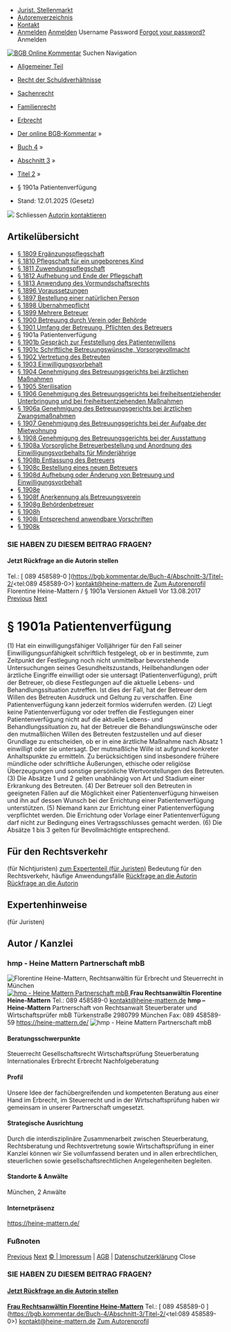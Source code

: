   * [Jurist. Stellenmarkt](https://bgb.kommentar.de/Buch-4/Abschnitt-3/Titel-2/</job-board> "Jurist. Stellenmarkt")
  * [Autorenverzeichnis](https://bgb.kommentar.de/Buch-4/Abschnitt-3/Titel-2/</Autorenverzeichnis> "Autorenverzeichnis")
  * [Kontakt](https://bgb.kommentar.de/Buch-4/Abschnitt-3/Titel-2/</Kontakt>)
  * [Anmelden](https://bgb.kommentar.de/Buch-4/Abschnitt-3/Titel-2/<#login> "show login form") [Anmelden](https://bgb.kommentar.de/Buch-4/Abschnitt-3/Titel-2/<#> "hide login form") Username Password
[Forgot your password?](https://bgb.kommentar.de/Buch-4/Abschnitt-3/Titel-2/</user/forgotpassword>) Anmelden 


[![BGB Online Kommentar](https://bgb.kommentar.de/extension/bgb/design/bgb/images/logo.png)](https://bgb.kommentar.de/Buch-4/Abschnitt-3/Titel-2/</> "BGB Online Kommentar")
Suchen
Navigation
  * [Allgemeiner Teil](https://bgb.kommentar.de/Buch-4/Abschnitt-3/Titel-2/</Buch-1>)
  * [Recht der Schuldverhältnisse](https://bgb.kommentar.de/Buch-4/Abschnitt-3/Titel-2/</Buch-2>)
  * [Sachenrecht](https://bgb.kommentar.de/Buch-4/Abschnitt-3/Titel-2/</Buch-3>)
  * [Familienrecht](https://bgb.kommentar.de/Buch-4/Abschnitt-3/Titel-2/</Buch-4>)
  * [Erbrecht](https://bgb.kommentar.de/Buch-4/Abschnitt-3/Titel-2/</Buch-5>)


  * [Der online BGB-Kommentar](https://bgb.kommentar.de/Buch-4/Abschnitt-3/Titel-2/</>) »
  * [Buch 4](https://bgb.kommentar.de/Buch-4/Abschnitt-3/Titel-2/</Buch-4>) »
  * [Abschnitt 3](https://bgb.kommentar.de/Buch-4/Abschnitt-3/Titel-2/</Buch-4/Abschnitt-3>) »
  * [Titel 2](https://bgb.kommentar.de/Buch-4/Abschnitt-3/Titel-2/</Buch-4/Abschnitt-3/Titel-2>) »
  * § 1901a Patientenverfügung 
  * Stand: 12.01.2025 (Gesetz) 


![](https://vg01.met.vgwort.de/na/1c9909529ead4f509072c06d9081a7d5)
Schliessen 
[ Autorin kontaktieren ](https://bgb.kommentar.de/Buch-4/Abschnitt-3/Titel-2/<#autorKanzlei28123>)
## Artikelübersicht
  * [ § 1809 Ergänzungspflegschaft ](https://bgb.kommentar.de/Buch-4/Abschnitt-3/Titel-2/</Buch-4/Abschnitt-3/Titel-2/Ergaenzungspflegschaft>)
  * [ § 1810 Pflegschaft für ein ungeborenes Kind ](https://bgb.kommentar.de/Buch-4/Abschnitt-3/Titel-2/</Buch-4/Abschnitt-3/Titel-2/Pflegschaft-fuer-ein-ungeborenes-Kind>)
  * [ § 1811 Zuwendungspflegschaft ](https://bgb.kommentar.de/Buch-4/Abschnitt-3/Titel-2/</Buch-4/Abschnitt-3/Titel-2/Zuwendungspflegschaft>)
  * [ § 1812 Aufhebung und Ende der Pflegschaft ](https://bgb.kommentar.de/Buch-4/Abschnitt-3/Titel-2/</Buch-4/Abschnitt-3/Titel-2/Aufhebung-und-Ende-der-Pflegschaft>)
  * [ § 1813 Anwendung des Vormundschaftsrechts ](https://bgb.kommentar.de/Buch-4/Abschnitt-3/Titel-2/</Buch-4/Abschnitt-3/Titel-2/Anwendung-des-Vormundschaftsrechts>)
  * [ § 1896 Voraussetzungen ](https://bgb.kommentar.de/Buch-4/Abschnitt-3/Titel-2/</Buch-4/Abschnitt-3/Titel-2/Voraussetzungen>)
  * [ § 1897 Bestellung einer natürlichen Person ](https://bgb.kommentar.de/Buch-4/Abschnitt-3/Titel-2/</Buch-4/Abschnitt-3/Titel-2/Bestellung-einer-natuerlichen-Person>)
  * [ § 1898 Übernahmepflicht ](https://bgb.kommentar.de/Buch-4/Abschnitt-3/Titel-2/</Buch-4/Abschnitt-3/Titel-2/Uebernahmepflicht>)
  * [ § 1899 Mehrere Betreuer ](https://bgb.kommentar.de/Buch-4/Abschnitt-3/Titel-2/</Buch-4/Abschnitt-3/Titel-2/Mehrere-Betreuer>)
  * [ § 1900 Betreuung durch Verein oder Behörde ](https://bgb.kommentar.de/Buch-4/Abschnitt-3/Titel-2/</Buch-4/Abschnitt-3/Titel-2/Betreuung-durch-Verein-oder-Behoerde>)
  * [ § 1901 Umfang der Betreuung, Pflichten des Betreuers ](https://bgb.kommentar.de/Buch-4/Abschnitt-3/Titel-2/</Buch-4/Abschnitt-3/Titel-2/Umfang-der-Betreuung-Pflichten-des-Betreuers>)
  * § 1901a Patientenverfügung 
  * [ § 1901b Gespräch zur Feststellung des Patientenwillens ](https://bgb.kommentar.de/Buch-4/Abschnitt-3/Titel-2/</Buch-4/Abschnitt-3/Titel-2/Gespraech-zur-Feststellung-des-Patientenwillens>)
  * [ § 1901c Schriftliche Betreuungswünsche, Vorsorgevollmacht ](https://bgb.kommentar.de/Buch-4/Abschnitt-3/Titel-2/</Buch-4/Abschnitt-3/Titel-2/Schriftliche-Betreuungswuensche-Vorsorgevollmacht>)
  * [ § 1902 Vertretung des Betreuten ](https://bgb.kommentar.de/Buch-4/Abschnitt-3/Titel-2/</Buch-4/Abschnitt-3/Titel-2/Vertretung-des-Betreuten>)
  * [ § 1903 Einwilligungsvorbehalt ](https://bgb.kommentar.de/Buch-4/Abschnitt-3/Titel-2/</Buch-4/Abschnitt-3/Titel-2/Einwilligungsvorbehalt>)
  * [ § 1904 Genehmigung des Betreuungsgerichts bei ärztlichen Maßnahmen ](https://bgb.kommentar.de/Buch-4/Abschnitt-3/Titel-2/</Buch-4/Abschnitt-3/Titel-2/Genehmigung-des-Betreuungsgerichts-bei-aerztlichen-Massnahmen>)
  * [ § 1905 Sterilisation ](https://bgb.kommentar.de/Buch-4/Abschnitt-3/Titel-2/</Buch-4/Abschnitt-3/Titel-2/Sterilisation>)
  * [ § 1906 Genehmigung des Betreuungsgerichts bei freiheitsentziehender Unterbringung und bei freiheitsentziehenden Maßnahmen ](https://bgb.kommentar.de/Buch-4/Abschnitt-3/Titel-2/</Buch-4/Abschnitt-3/Titel-2/Genehmigung-des-Betreuungsgerichts-bei-freiheitsentziehender-Unterbringung-und-bei-freiheitsentziehenden-Massnahmen>)
  * [ § 1906a Genehmigung des Betreuungsgerichts bei ärztlichen Zwangsmaßnahmen ](https://bgb.kommentar.de/Buch-4/Abschnitt-3/Titel-2/</Buch-4/Abschnitt-3/Titel-2/Genehmigung-des-Betreuungsgerichts-bei-aerztlichen-Zwangsmassnahmen>)
  * [ § 1907 Genehmigung des Betreuungsgerichts bei der Aufgabe der Mietwohnung ](https://bgb.kommentar.de/Buch-4/Abschnitt-3/Titel-2/</Buch-4/Abschnitt-3/Titel-2/Genehmigung-des-Betreuungsgerichts-bei-der-Aufgabe-der-Mietwohnung>)
  * [ § 1908 Genehmigung des Betreuungsgerichts bei der Ausstattung ](https://bgb.kommentar.de/Buch-4/Abschnitt-3/Titel-2/</Buch-4/Abschnitt-3/Titel-2/Genehmigung-des-Betreuungsgerichts-bei-der-Ausstattung>)
  * [ § 1908a Vorsorgliche Betreuerbestellung und Anordnung des Einwilligungsvorbehalts für Minderjährige ](https://bgb.kommentar.de/Buch-4/Abschnitt-3/Titel-2/</Buch-4/Abschnitt-3/Titel-2/Vorsorgliche-Betreuerbestellung-und-Anordnung-des-Einwilligungsvorbehalts-fuer-Minderjaehrige>)
  * [ § 1908b Entlassung des Betreuers ](https://bgb.kommentar.de/Buch-4/Abschnitt-3/Titel-2/</Buch-4/Abschnitt-3/Titel-2/Entlassung-des-Betreuers>)
  * [ § 1908c Bestellung eines neuen Betreuers ](https://bgb.kommentar.de/Buch-4/Abschnitt-3/Titel-2/</Buch-4/Abschnitt-3/Titel-2/Bestellung-eines-neuen-Betreuers>)
  * [ § 1908d Aufhebung oder Änderung von Betreuung und Einwilligungsvorbehalt ](https://bgb.kommentar.de/Buch-4/Abschnitt-3/Titel-2/</Buch-4/Abschnitt-3/Titel-2/Aufhebung-oder-Aenderung-von-Betreuung-und-Einwilligungsvorbehalt>)
  * [ § 1908e ](https://bgb.kommentar.de/Buch-4/Abschnitt-3/Titel-2/</Buch-4/Abschnitt-3/Titel-2/node_2322>)
  * [ § 1908f Anerkennung als Betreuungsverein ](https://bgb.kommentar.de/Buch-4/Abschnitt-3/Titel-2/</Buch-4/Abschnitt-3/Titel-2/Anerkennung-als-Betreuungsverein>)
  * [ § 1908g Behördenbetreuer ](https://bgb.kommentar.de/Buch-4/Abschnitt-3/Titel-2/</Buch-4/Abschnitt-3/Titel-2/Behoerdenbetreuer>)
  * [ § 1908h ](https://bgb.kommentar.de/Buch-4/Abschnitt-3/Titel-2/</Buch-4/Abschnitt-3/Titel-2/node_2325>)
  * [ § 1908i Entsprechend anwendbare Vorschriften ](https://bgb.kommentar.de/Buch-4/Abschnitt-3/Titel-2/</Buch-4/Abschnitt-3/Titel-2/Entsprechend-anwendbare-Vorschriften>)
  * [ § 1908k ](https://bgb.kommentar.de/Buch-4/Abschnitt-3/Titel-2/</Buch-4/Abschnitt-3/Titel-2/node_2327>)


### SIE HABEN ZU DIESEM BEITRAG FRAGEN?
####  Jetzt Rückfrage an die Autorin stellen 
Tel.: [ 089 458589-0 ](https://bgb.kommentar.de/Buch-4/Abschnitt-3/Titel-2/<tel:089 458589-0>) kontakt@heine-mattern.de [Zum Autorenprofil](https://bgb.kommentar.de/Buch-4/Abschnitt-3/Titel-2/<#autorKanzlei28123>)
Florentine Heine-Mattern / § 1901a 
Versionen  Aktuell Vor 13.08.2017
[Previous](https://bgb.kommentar.de/Buch-4/Abschnitt-3/Titel-2/</Buch-4/Abschnitt-3/Titel-2/Umfang-der-Betreuung-Pflichten-des-Betreuers> "§ 1901 Umfang der Betreuung, Pflichten des Betreuers") [Next](https://bgb.kommentar.de/Buch-4/Abschnitt-3/Titel-2/</Buch-4/Abschnitt-3/Titel-2/Gespraech-zur-Feststellung-des-Patientenwillens> "§ 1901b Gespräch zur Feststellung des Patientenwillens")
# § 1901a Patientenverfügung
(1) Hat ein einwilligungsfähiger Volljähriger für den Fall seiner Einwilligungsunfähigkeit schriftlich festgelegt, ob er in bestimmte, zum Zeitpunkt der Festlegung noch nicht unmittelbar bevorstehende Untersuchungen seines Gesundheitszustands, Heilbehandlungen oder ärztliche Eingriffe einwilligt oder sie untersagt (Patientenverfügung), prüft der Betreuer, ob diese Festlegungen auf die aktuelle Lebens- und Behandlungssituation zutreffen. Ist dies der Fall, hat der Betreuer dem Willen des Betreuten Ausdruck und Geltung zu verschaffen. Eine Patientenverfügung kann jederzeit formlos widerrufen werden.
(2) Liegt keine Patientenverfügung vor oder treffen die Festlegungen einer Patientenverfügung nicht auf die aktuelle Lebens- und Behandlungssituation zu, hat der Betreuer die Behandlungswünsche oder den mutmaßlichen Willen des Betreuten festzustellen und auf dieser Grundlage zu entscheiden, ob er in eine ärztliche Maßnahme nach Absatz 1 einwilligt oder sie untersagt. Der mutmaßliche Wille ist aufgrund konkreter Anhaltspunkte zu ermitteln. Zu berücksichtigen sind insbesondere frühere mündliche oder schriftliche Äußerungen, ethische oder religiöse Überzeugungen und sonstige persönliche Wertvorstellungen des Betreuten.
(3) Die Absätze 1 und 2 gelten unabhängig von Art und Stadium einer Erkrankung des Betreuten.
(4) Der Betreuer soll den Betreuten in geeigneten Fällen auf die Möglichkeit einer Patientenverfügung hinweisen und ihn auf dessen Wunsch bei der Errichtung einer Patientenverfügung unterstützen.
(5) Niemand kann zur Errichtung einer Patientenverfügung verpflichtet werden. Die Errichtung oder Vorlage einer Patientenverfügung darf nicht zur Bedingung eines Vertragsschlusses gemacht werden.
(6) Die Absätze 1 bis 3 gelten für Bevollmächtigte entsprechend.
## Für den Rechtsverkehr 
(für Nichtjuristen)
[zum Expertenteil (für Juristen)](https://bgb.kommentar.de/Buch-4/Abschnitt-3/Titel-2/<#expertenhinweise>)
Bedeutung für den Rechtsverkehr, häufige Anwendungsfälle
[ Rückfrage an die Autorin ](https://bgb.kommentar.de/Buch-4/Abschnitt-3/Titel-2/<#autorKanzlei28123>) [ Rückfrage an die Autorin ](https://bgb.kommentar.de/Buch-4/Abschnitt-3/Titel-2/<#autorKanzlei28123>)
## Expertenhinweise
(für Juristen)
## Autor / Kanzlei
### hmp - Heine Mattern Partnerschaft mbB
![Florentine Heine-Mattern, Rechtsanwältin für Erbrecht und Steuerrecht in München](https://bgb.kommentar.de/var/bgb_online/storage/images/users/author/florentine-heine-mattern/434090-5-ger-DE/Florentine-Heine-Mattern_profilelogo.jpg)
[ ![hmp - Heine Mattern Partnerschaft mbB](https://bgb.kommentar.de/var/bgb_online/storage/images/companies/hmp-heine-mattern-partnerschaft-mbb/433047-1-ger-DE/hmp-Heine-Mattern-Partnerschaft-mbB_large.png) ](https://bgb.kommentar.de/Buch-4/Abschnitt-3/Titel-2/<https:/heine-mattern.de/>)
**Frau Rechtsanwältin Florentine Heine-Mattern** Tel.: 089 458589-0 kontakt@heine-mattern.de
**hmp – Heine-Mattern** Partnerschaft von Rechtsanwalt Steuerberater und Wirtschaftsprüfer mbB Türkenstraße 2980799 München
Fax: 089 458589-59
<https://heine-mattern.de/>
![hmp - Heine Mattern Partnerschaft mbB](https://bgb.kommentar.de/var/bgb_online/storage/images/companies/hmp-heine-mattern-partnerschaft-mbb/433047-1-ger-DE/hmp-Heine-Mattern-Partnerschaft-mbB_large.png)
#### Beratungsschwerpunkte
Steuerrecht Gesellschaftsrecht Wirtschaftsprüfung Steuerberatung Internationales Erbrecht Erbrecht Nachfolgeberatung
#### Profil
Unsere Idee der fachübergreifenden und kompetenten Beratung aus einer Hand im Erbrecht, im Steuerrecht und in der Wirtschaftsprüfung haben wir gemeinsam in unserer Partnerschaft umgesetzt.
#### Strategische Ausrichtung
Durch die interdisziplinäre Zusammenarbeit zwischen Steuerberatung, Rechtsberatung und Rechtsvertretung sowie Wirtschaftsprüfung in einer Kanzlei können wir Sie vollumfassend beraten und in allen erbrechtlichen, steuerlichen sowie gesellschaftsrechtlichen Angelegenheiten begleiten.
#### Standorte & Anwälte
München, 2 Anwälte
#### Internetpräsenz
<https://heine-mattern.de/>
### Fußnoten
[Previous](https://bgb.kommentar.de/Buch-4/Abschnitt-3/Titel-2/</Buch-4/Abschnitt-3/Titel-2/Umfang-der-Betreuung-Pflichten-des-Betreuers> "§ 1901 Umfang der Betreuung, Pflichten des Betreuers") [Next](https://bgb.kommentar.de/Buch-4/Abschnitt-3/Titel-2/</Buch-4/Abschnitt-3/Titel-2/Gespraech-zur-Feststellung-des-Patientenwillens> "§ 1901b Gespräch zur Feststellung des Patientenwillens")
[© | Impressum](https://bgb.kommentar.de/Buch-4/Abschnitt-3/Titel-2/</Kontakt>) | [AGB](https://bgb.kommentar.de/Buch-4/Abschnitt-3/Titel-2/</AGB>) | [Datenschutzerklärung](https://bgb.kommentar.de/Buch-4/Abschnitt-3/Titel-2/</Datenschutzerklaerung-fuer-Leser>)
Close
### SIE HABEN ZU DIESEM BEITRAG FRAGEN?
####  [ Jetzt Rückfrage an die Autorin stellen ](https://bgb.kommentar.de/Buch-4/Abschnitt-3/Titel-2/<#autorKanzlei28123>)
[ ](https://bgb.kommentar.de/Buch-4/Abschnitt-3/Titel-2/<#autorKanzlei28123>)
**[Frau Rechtsanwältin Florentine Heine-Mattern](https://bgb.kommentar.de/Buch-4/Abschnitt-3/Titel-2/<#autorKanzlei28123>)** Tel.: [ 089 458589-0 ](https://bgb.kommentar.de/Buch-4/Abschnitt-3/Titel-2/<tel:089 458589-0>) kontakt@heine-mattern.de [Zum Autorenprofil](https://bgb.kommentar.de/Buch-4/Abschnitt-3/Titel-2/<#autorKanzlei28123>)
